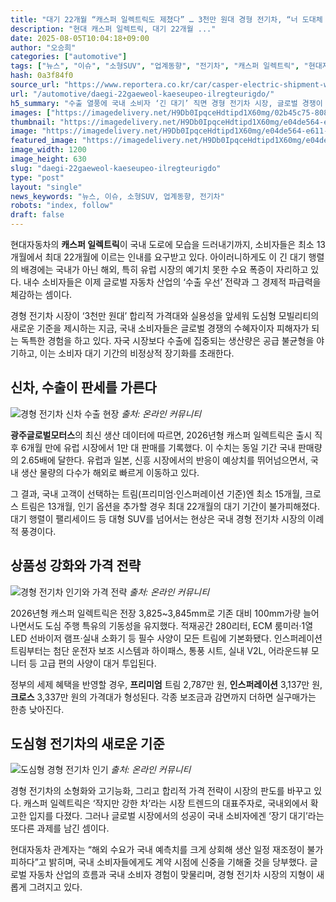 ```yaml
---
title: "대기 22개월 “캐스퍼 일렉트릭도 제쳤다” … 3천만 원대 경형 전기차, “너 도대체 얼마나 인기가 많길래”"
description: "현대 캐스퍼 일렉트릭, 대기 22개월 ..."
date: 2025-08-05T10:04:18+09:00
author: "오승희"
categories: ["automotive"]
tags: ["뉴스", "이슈", "소형SUV", "업계동향", "전기차", "캐스퍼 일렉트릭", "현대자동차", "전기차출고대기", "해외시장진출"]
hash: 0a3f84f0
source_url: "https://www.reportera.co.kr/car/casper-electric-shipment-waiting-period/"
url: "/automotive/daegi-22gaeweol-kaeseupeo-ilregteurigdo/"
h5_summary: "수출 열풍에 국내 소비자 ‘긴 대기’ 직면 경형 전기차 시장, 글로벌 경쟁이 촉발한 변화"
images: ["https://imagedelivery.net/H9Db0IpqceHdtipd1X60mg/02b45c75-8080-4c71-a8d8-8715d41b1700/public", "https://imagedelivery.net/H9Db0IpqceHdtipd1X60mg/e04de564-e611-4a7a-2168-901095474700/public", "https://imagedelivery.net/H9Db0IpqceHdtipd1X60mg/1faee9dd-75df-4a30-f8de-0b53462e5100/public", "https://imagedelivery.net/H9Db0IpqceHdtipd1X60mg/0bc8bc96-ba86-407a-6dd0-e6e535609200/public"]
thumbnail: "https://imagedelivery.net/H9Db0IpqceHdtipd1X60mg/e04de564-e611-4a7a-2168-901095474700/public"
image: "https://imagedelivery.net/H9Db0IpqceHdtipd1X60mg/e04de564-e611-4a7a-2168-901095474700/public"
featured_image: "https://imagedelivery.net/H9Db0IpqceHdtipd1X60mg/e04de564-e611-4a7a-2168-901095474700/public"
image_width: 1200
image_height: 630
slug: "daegi-22gaeweol-kaeseupeo-ilregteurigdo"
type: "post"
layout: "single"
news_keywords: "뉴스, 이슈, 소형SUV, 업계동향, 전기차"
robots: "index, follow"
draft: false
---
```


현대자동차의 **캐스퍼 일렉트릭**이 국내 도로에 모습을 드러내기까지, 소비자들은 최소 13개월에서 최대 22개월에 이르는 인내를 요구받고 있다. 아이러니하게도 이 긴 대기 행렬의 배경에는 국내가 아닌 해외, 특히 유럽 시장의 예기치 못한 수요 폭증이 자리하고 있다. 내수 소비자들은 이제 글로벌 자동차 산업의 ‘수출 우선’ 전략과 그 경제적 파급력을 체감하는 셈이다.

경형 전기차 시장이 ‘3천만 원대’ 합리적 가격대와 실용성을 앞세워 도심형 모빌리티의 새로운 기준을 제시하는 지금, 국내 소비자들은 글로벌 경쟁의 수혜자이자 피해자가 되는 독특한 경험을 하고 있다. 자국 시장보다 수출에 집중되는 생산량은 공급 불균형을 야기하고, 이는 소비자 대기 기간의 비정상적 장기화를 초래한다.

## 신차, 수출이 판세를 가른다

![경형 전기차 신차 수출 현장](https://imagedelivery.net/H9Db0IpqceHdtipd1X60mg/0bc8bc96-ba86-407a-6dd0-e6e535609200/public)
*출처: 온라인 커뮤니티*


**광주글로벌모터스**의 최신 생산 데이터에 따르면, 2026년형 캐스퍼 일렉트릭은 출시 직후 6개월 만에 유럽 시장에서 1만 대 판매를 기록했다. 이 수치는 동일 기간 국내 판매량의 2.65배에 달한다. 유럽과 일본, 신흥 시장에서의 반응이 예상치를 뛰어넘으면서, 국내 생산 물량의 다수가 해외로 빠르게 이동하고 있다.

그 결과, 국내 고객이 선택하는 트림(프리미엄·인스퍼레이션 기준)엔 최소 15개월, 크로스 트림은 13개월, 인기 옵션을 추가할 경우 최대 22개월의 대기 기간이 불가피해졌다. 대기 행렬이 팰리세이드 등 대형 SUV를 넘어서는 현상은 국내 경형 전기차 시장의 이례적 풍경이다.

## 상품성 강화와 가격 전략

![경형 전기차 인기와 가격 전략](https://imagedelivery.net/H9Db0IpqceHdtipd1X60mg/02b45c75-8080-4c71-a8d8-8715d41b1700/public)
*출처: 온라인 커뮤니티*


2026년형 캐스퍼 일렉트릭은 전장 3,825~3,845mm로 기존 대비 100mm가량 늘어나면서도 도심 주행 특유의 기동성을 유지했다. 적재공간 280리터, ECM 룸미러·1열 LED 선바이저 램프·실내 소화기 등 필수 사양이 모든 트림에 기본화됐다. 인스퍼레이션 트림부터는 첨단 운전자 보조 시스템과 하이패스, 통풍 시트, 실내 V2L, 어라운드뷰 모니터 등 고급 편의 사양이 대거 투입된다.

정부의 세제 혜택을 반영할 경우, **프리미엄** 트림 2,787만 원, **인스퍼레이션** 3,137만 원, **크로스** 3,337만 원의 가격대가 형성된다. 각종 보조금과 감면까지 더하면 실구매가는 한층 낮아진다.

## 도심형 전기차의 새로운 기준

![도심형 경형 전기차 인기](https://imagedelivery.net/H9Db0IpqceHdtipd1X60mg/1faee9dd-75df-4a30-f8de-0b53462e5100/public)
*출처: 온라인 커뮤니티*


경형 전기차의 소형화와 고기능화, 그리고 합리적 가격 전략이 시장의 판도를 바꾸고 있다. 캐스퍼 일렉트릭은 ‘작지만 강한 차’라는 시장 트렌드의 대표주자로, 국내외에서 확고한 입지를 다졌다. 그러나 글로벌 시장에서의 성공이 국내 소비자에겐 ‘장기 대기’라는 또다른 과제를 남긴 셈이다.

현대자동차 관계자는 “해외 수요가 국내 예측치를 크게 상회해 생산 일정 재조정이 불가피하다”고 밝히며, 국내 소비자들에게도 계약 시점에 신중을 기해줄 것을 당부했다. 글로벌 자동차 산업의 흐름과 국내 소비자 경험이 맞물리며, 경형 전기차 시장의 지형이 새롭게 그려지고 있다.
